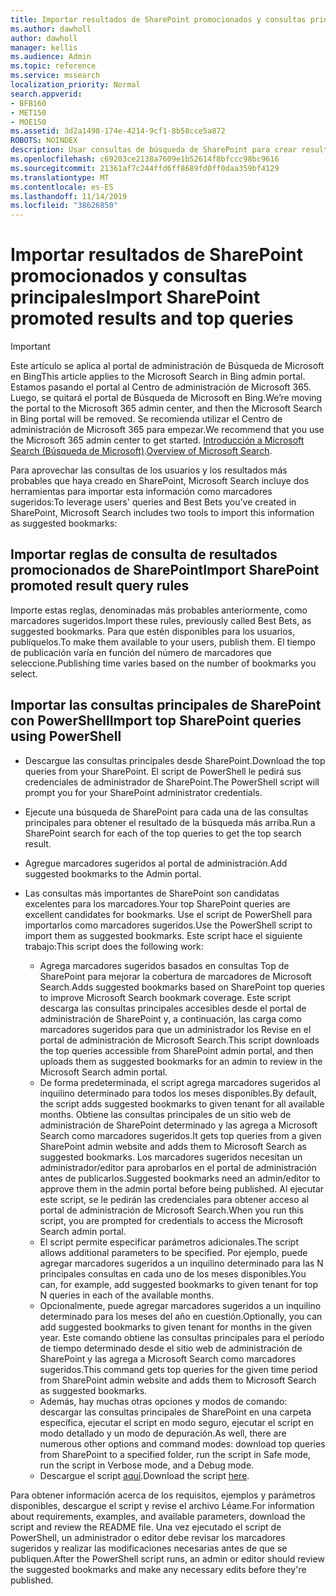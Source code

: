 ```yaml
---
title: Importar resultados de SharePoint promocionados y consultas principales
ms.author: dawholl
author: dawholl
manager: kellis
ms.audience: Admin
ms.topic: reference
ms.service: mssearch
localization_priority: Normal
search.appverid:
- BFB160
- MET150
- MOE150
ms.assetid: 3d2a1498-174e-4214-9cf1-8b58cce5a872
ROBOTS: NOINDEX
description: Usar consultas de búsqueda de SharePoint para crear resultados de trabajo para Microsoft Search
ms.openlocfilehash: c69203ce2138a7609e1b52614f8bfccc98bc9616
ms.sourcegitcommit: 21361af7c244ffd6ff8689fd0ff0daa359bf4129
ms.translationtype: MT
ms.contentlocale: es-ES
ms.lasthandoff: 11/14/2019
ms.locfileid: "38626850"
---
```

# <a name="import-sharepoint-promoted-results-and-top-queries"></a><span data-ttu-id="37d67-103">Importar resultados de SharePoint promocionados y consultas principales</span><span class="sxs-lookup"><span data-stu-id="37d67-103">Import SharePoint promoted results and top queries</span></span>

> [!IMPORTANT]
> <span data-ttu-id="37d67-104">Este artículo se aplica al portal de administración de Búsqueda de Microsoft en Bing</span><span class="sxs-lookup"><span data-stu-id="37d67-104">This article applies to the Microsoft Search in Bing admin portal.</span></span> <span data-ttu-id="37d67-105">Estamos pasando el portal al Centro de administración de Microsoft 365. Luego, se quitará el portal de Búsqueda de Microsoft en Bing.</span><span class="sxs-lookup"><span data-stu-id="37d67-105">We’re moving the portal to the Microsoft 365 admin center, and then the Microsoft Search in Bing portal will be removed.</span></span> <span data-ttu-id="37d67-106">Se recomienda utilizar el Centro de administración de Microsoft 365 para empezar.</span><span class="sxs-lookup"><span data-stu-id="37d67-106">We recommend that you use the Microsoft 365 admin center to get started.</span></span> <span data-ttu-id="37d67-107">[Introducción a Microsoft Search (Búsqueda de Microsoft)](overview-microsoft-search.md).</span><span class="sxs-lookup"><span data-stu-id="37d67-107">[Overview of Microsoft Search](overview-microsoft-search.md).</span></span>
    
<span data-ttu-id="37d67-108">Para aprovechar las consultas de los usuarios y los resultados más probables que haya creado en SharePoint, Microsoft Search incluye dos herramientas para importar esta información como marcadores sugeridos:</span><span class="sxs-lookup"><span data-stu-id="37d67-108">To leverage users' queries and Best Bets you've created in SharePoint, Microsoft Search includes two tools to import this information as suggested bookmarks:</span></span> 
  
## <a name="import-sharepoint-promoted-result-query-rules"></a><span data-ttu-id="37d67-109">Importar reglas de consulta de resultados promocionados de SharePoint</span><span class="sxs-lookup"><span data-stu-id="37d67-109">Import SharePoint promoted result query rules</span></span>

<span data-ttu-id="37d67-110">Importe estas reglas, denominadas más probables anteriormente, como marcadores sugeridos.</span><span class="sxs-lookup"><span data-stu-id="37d67-110">Import these rules, previously called Best Bets, as suggested bookmarks.</span></span> <span data-ttu-id="37d67-111">Para que estén disponibles para los usuarios, publíquelos.</span><span class="sxs-lookup"><span data-stu-id="37d67-111">To make them available to your users, publish them.</span></span> <span data-ttu-id="37d67-112">El tiempo de publicación varía en función del número de marcadores que seleccione.</span><span class="sxs-lookup"><span data-stu-id="37d67-112">Publishing time varies based on the number of bookmarks you select.</span></span>
  
## <a name="import-top-sharepoint-queries-using-powershell"></a><span data-ttu-id="37d67-113">Importar las consultas principales de SharePoint con PowerShell</span><span class="sxs-lookup"><span data-stu-id="37d67-113">Import top SharePoint queries using PowerShell</span></span>

- <span data-ttu-id="37d67-114">Descargue las consultas principales desde SharePoint.</span><span class="sxs-lookup"><span data-stu-id="37d67-114">Download the top queries from your SharePoint.</span></span> <span data-ttu-id="37d67-115">El script de PowerShell le pedirá sus credenciales de administrador de SharePoint.</span><span class="sxs-lookup"><span data-stu-id="37d67-115">The PowerShell script will prompt you for your SharePoint administrator credentials.</span></span>
    
- <span data-ttu-id="37d67-116">Ejecute una búsqueda de SharePoint para cada una de las consultas principales para obtener el resultado de la búsqueda más arriba.</span><span class="sxs-lookup"><span data-stu-id="37d67-116">Run a SharePoint search for each of the top queries to get the top search result.</span></span>
    
- <span data-ttu-id="37d67-117">Agregue marcadores sugeridos al portal de administración.</span><span class="sxs-lookup"><span data-stu-id="37d67-117">Add suggested bookmarks to the Admin portal.</span></span>
    
- <span data-ttu-id="37d67-118">Las consultas más importantes de SharePoint son candidatas excelentes para los marcadores.</span><span class="sxs-lookup"><span data-stu-id="37d67-118">Your top SharePoint queries are excellent candidates for bookmarks.</span></span> <span data-ttu-id="37d67-119">Use el script de PowerShell para importarlos como marcadores sugeridos.</span><span class="sxs-lookup"><span data-stu-id="37d67-119">Use the PowerShell script to import them as suggested bookmarks.</span></span> <span data-ttu-id="37d67-120">Este script hace el siguiente trabajo:</span><span class="sxs-lookup"><span data-stu-id="37d67-120">This script does the following work:</span></span>
    - <span data-ttu-id="37d67-121">Agrega marcadores sugeridos basados en consultas Top de SharePoint para mejorar la cobertura de marcadores de Microsoft Search.</span><span class="sxs-lookup"><span data-stu-id="37d67-121">Adds suggested bookmarks based on SharePoint top queries to improve Microsoft Search bookmark coverage.</span></span> <span data-ttu-id="37d67-122">Este script descarga las consultas principales accesibles desde el portal de administración de SharePoint y, a continuación, las carga como marcadores sugeridos para que un administrador los Revise en el portal de administración de Microsoft Search.</span><span class="sxs-lookup"><span data-stu-id="37d67-122">This script downloads the top queries accessible from SharePoint admin portal, and then uploads them as suggested bookmarks for an admin to review in the Microsoft Search admin portal.</span></span>
    - <span data-ttu-id="37d67-123">De forma predeterminada, el script agrega marcadores sugeridos al inquilino determinado para todos los meses disponibles.</span><span class="sxs-lookup"><span data-stu-id="37d67-123">By default, the script adds suggested bookmarks to given tenant for all available months.</span></span> <span data-ttu-id="37d67-124">Obtiene las consultas principales de un sitio web de administración de SharePoint determinado y las agrega a Microsoft Search como marcadores sugeridos.</span><span class="sxs-lookup"><span data-stu-id="37d67-124">It gets top queries from a given SharePoint admin website and adds them to Microsoft Search as suggested bookmarks.</span></span> <span data-ttu-id="37d67-125">Los marcadores sugeridos necesitan un administrador/editor para aprobarlos en el portal de administración antes de publicarlos.</span><span class="sxs-lookup"><span data-stu-id="37d67-125">Suggested bookmarks need an admin/editor to approve them in the admin portal before being published.</span></span> <span data-ttu-id="37d67-126">Al ejecutar este script, se le pedirán las credenciales para obtener acceso al portal de administración de Microsoft Search.</span><span class="sxs-lookup"><span data-stu-id="37d67-126">When you run this script, you are prompted for credentials to access the Microsoft Search admin portal.</span></span>
    - <span data-ttu-id="37d67-127">El script permite especificar parámetros adicionales.</span><span class="sxs-lookup"><span data-stu-id="37d67-127">The script allows additional parameters to be specified.</span></span> <span data-ttu-id="37d67-128">Por ejemplo, puede agregar marcadores sugeridos a un inquilino determinado para las N principales consultas en cada uno de los meses disponibles.</span><span class="sxs-lookup"><span data-stu-id="37d67-128">You can, for example, add suggested bookmarks to given tenant for top N queries in each of the available months.</span></span>
    - <span data-ttu-id="37d67-129">Opcionalmente, puede agregar marcadores sugeridos a un inquilino determinado para los meses del año en cuestión.</span><span class="sxs-lookup"><span data-stu-id="37d67-129">Optionally, you can add suggested bookmarks to given tenant for months in the given year.</span></span> <span data-ttu-id="37d67-130">Este comando obtiene las consultas principales para el período de tiempo determinado desde el sitio web de administración de SharePoint y las agrega a Microsoft Search como marcadores sugeridos.</span><span class="sxs-lookup"><span data-stu-id="37d67-130">This command gets top queries for the given time period from SharePoint admin website and adds them to Microsoft Search as suggested bookmarks.</span></span>
    - <span data-ttu-id="37d67-131">Además, hay muchas otras opciones y modos de comando: descargar las consultas principales de SharePoint en una carpeta específica, ejecutar el script en modo seguro, ejecutar el script en modo detallado y un modo de depuración.</span><span class="sxs-lookup"><span data-stu-id="37d67-131">As well, there are numerous other options and command modes: download top queries from SharePoint to a specified folder, run the script in Safe mode, run the script in Verbose mode, and a Debug mode.</span></span>
    - <span data-ttu-id="37d67-132">Descargue el script [aquí](https://www.bingforbusiness.com/distribution/SharepointTopQueryBookmarks.zip).</span><span class="sxs-lookup"><span data-stu-id="37d67-132">Download the script [here](https://www.bingforbusiness.com/distribution/SharepointTopQueryBookmarks.zip).</span></span> 

<span data-ttu-id="37d67-133">Para obtener información acerca de los requisitos, ejemplos y parámetros disponibles, descargue el script y revise el archivo Léame.</span><span class="sxs-lookup"><span data-stu-id="37d67-133">For information about requirements, examples, and available parameters, download the script and review the README file.</span></span> <span data-ttu-id="37d67-134">Una vez ejecutado el script de PowerShell, un administrador o editor debe revisar los marcadores sugeridos y realizar las modificaciones necesarias antes de que se publiquen.</span><span class="sxs-lookup"><span data-stu-id="37d67-134">After the PowerShell script runs, an admin or editor should review the suggested bookmarks and make any necessary edits before they're published.</span></span>